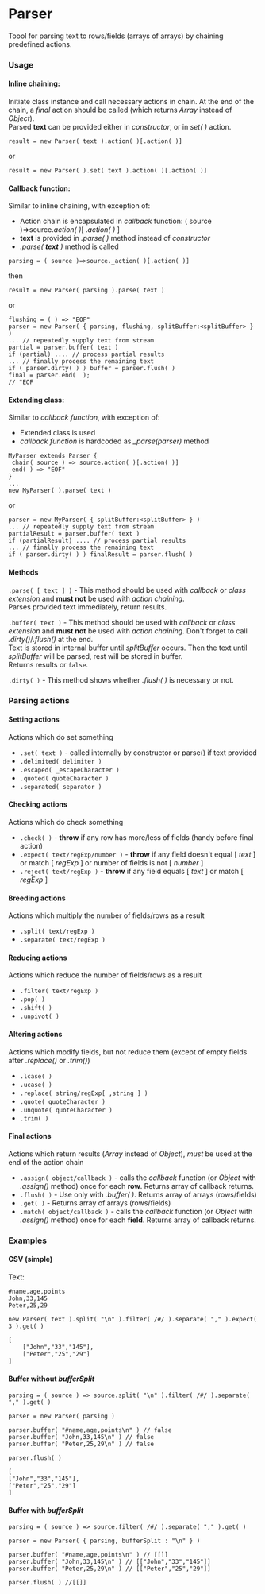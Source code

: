 # Parser

Toool for parsing text to rows/fields (arrays of arrays) by chaining predefined actions.

### Usage

#### Inline chaining:

Initiate class instance and call necessary actions in chain. At the end of the chain, a _final_ action should be called (which returns _Array_ instead of _Object_).  
Parsed **text** can be provided either in _constructor_, or in _set( )_ action.

```
result = new Parser( text ).action( )[.action( )]
```

or

```
result = new Parser( ).set( text ).action( )[.action( )]
```

#### Callback function:

Similar to inline chaining, with exception of:

- Action chain is encapsulated in _callback_ function: ( source )=>source._action( )_[ ._action( )_ ]
- **text** is provided in _.parse( )_ method instead of _constructor_
- _.parse( **text** )_ method is called

```
parsing = ( source )=>source._action( )[.action( )]
```

then

```
result = new Parser( parsing ).parse( text )
```

or

```
flushing = ( ) => "EOF"
parser = new Parser( { parsing, flushing, splitBuffer:<splitBuffer> } )
... // repeatedly supply text from stream
partial = parser.buffer( text )
if (partial) .... // process partial results
... // finally process the remaining text
if ( parser.dirty( ) ) buffer = parser.flush( )
final = parser.end(  );
// "EOF
```

#### Extending class:

Similar to _callback function_, with exception of:

- Extended class is used
- _callback function_ is hardcoded as _\_parse(parser)_ method

```
MyParser extends Parser {
 chain( source ) => source.action( )[.action( )]
 end( ) => "EOF"
}
...
new MyParser( ).parse( text )
```

or

```
parser = new MyParser( { splitBuffer:<splitBuffer> } )
... // repeatedly supply text from stream
partialResult = parser.buffer( text )
if (partialResult) .... // process partial results
... // finally process the remaining text
if ( parser.dirty( ) ) finalResult = parser.flush( )
```

#### Methods

`.parse( [ text ] )` - This method should be used with _callback_ or _class extension_ and **must not** be used with _action chaining_.  
Parses provided text immediately, return results.

`.buffer( text )` - This method should be used with _callback_ or _class extension_ and **must not** be used with _action chaining_. Don't forget to call _.dirty()_/_.flush()_ at the end.  
Text is stored in internal buffer until _splitBuffer_ occurs. Then the text until _splitBuffer_ will be parsed, rest will be stored in buffer.  
Returns results or `false`.

`.dirty( )` - This method shows whether _.flush( )_ is necessary or not.

### Parsing actions

#### Setting actions

Actions which do set something

- `.set( text )` - called internally by constructor or parse() if text provided
- `.delimited( delimiter )`
- `.escaped( _escapeCharacter )`
- `.quoted( quoteCharacter )`
- `.separated( separator )`

#### Checking actions

Actions which do check something

- `.check( )` - **throw** if any row has more/less of fields (handy before final action)
- `.expect( text/regExp/number )` - **throw** if any field doesn't equal [ _text_ ] or match [ _regExp_ ] or number of fields is not [ _number_ ]
- `.reject( text/regExp )` - **throw** if any field equals [ _text_ ] or match [ _regExp_ ]

#### Breeding actions

Actions which multiply the number of fields/rows as a result

- `.split( text/regExp )`
- `.separate( text/regExp )`

#### Reducing actions

Actions which reduce the number of fields/rows as a result

- `.filter( text/regExp )`
- `.pop( )`
- `.shift( )`
- `.unpivot( )`

#### Altering actions

Actions which modify fields, but not reduce them (except of empty fields after _.replace()_ or _.trim()_)

- `.lcase( )`
- `.ucase( )`
- `.replace( string/regExp[ ,string ] )`
- `.quote( quoteCharacter )`
- `.unquote( quoteCharacter )`
- `.trim( )`

#### Final actions

Actions which return results (_Array_ instead of _Object_), _must_ be used at the end of the action chain

- `.assign( object/callback )` - calls the _callback_ function (or _Object_ with _.assign()_ method) once for each **row**. Returns array of callback returns.
- `.flush( )` - Use only with _.buffer( )_. Returns array of arrays (rows/fields)
- `.get( )` - Returns array of arrays (rows/fields)
- `.match( object/callback )` - calls the _callback_ function (or _Object_ with _.assign()_ method) once for each **field**. Returns array of callback returns.

### Examples

#### CSV (simple)

Text:

```
#name,age,points
John,33,145
Peter,25,29
```

`new Parser( text ).split( "\n" ).filter( /#/ ).separate( "," ).expect( 3 ).get( )`

```
[
    ["John","33","145"],
    ["Peter","25","29"]
]
```

#### Buffer without _bufferSplit_

`parsing = ( source ) => source.split( "\n" ).filter( /#/ ).separate( "," ).get( )`

`parser = new Parser( parsing )`

`parser.buffer( "#name,age,points\n" ) // false`  
`parser.buffer( "John,33,145\n" ) // false`  
`parser.buffer( "Peter,25,29\n" ) // false`

`parser.flush( )`

```
[
["John","33","145"],
["Peter","25","29"]
]

```

#### Buffer with _bufferSplit_

`parsing = ( source ) => source.filter( /#/ ).separate( "," ).get( )`

`parser = new Parser( { parsing, bufferSplit : "\n" } )`

`parser.buffer( "#name,age,points\n" ) // [[]]`  
`parser.buffer( "John,33,145\n" ) // [["John","33","145"]]`  
`parser.buffer( "Peter,25,29\n" ) // [["Peter","25","29"]]`

`parser.flush( ) //[[]]`
